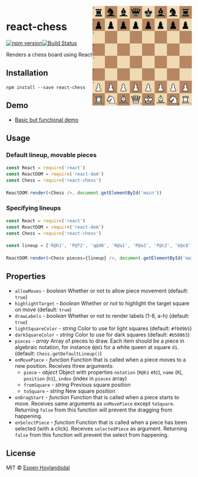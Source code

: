 <img align="right" width="270" height="270" src="assets/react-chess.png" alt="react-chess">

# react-chess

[![npm version](http://img.shields.io/npm/v/react-chess.svg?style=flat-square)](http://browsenpm.org/package/react-chess)[![Build Status](http://img.shields.io/travis/rexxars/react-chess/master.svg?style=flat-square)](https://travis-ci.org/rexxars/react-chess)

Renders a chess board using React

## Installation

```
npm install --save react-chess
```

## Demo

* [Basic but functional demo](https://rexxars.github.io/react-chess/)

## Usage

### Default lineup, movable pieces

```js
const React = require('react')
const ReactDOM = require('react-dom')
const Chess = require('react-chess')

ReactDOM.render(<Chess />, document.getElementById('main'))
```

### Specifying lineups

```js
const React = require('react')
const ReactDOM = require('react-dom')
const Chess = require('react-chess')

const lineup = ['R@h1', 'P@f2', 'q@d8', 'R@a1', 'P@a2', 'P@c2', 'b@c8', 'p@d7', 'Q@d1', 'n@g8']

ReactDOM.render(<Chess pieces={lineup} />, document.getElementById('main'))
```

## Properties

* `allowMoves` - _boolean_ Whether or not to allow piece movement (default: `true`)
* `highlightTarget` - _boolean_ Whether or not to highlight the target square on move (default:
  `true`)
* `drawLabels` - _boolean_ Whether or not to render labels (1-8, a-h) (default: `true`)
* `lightSquareColor` - _string_ Color to use for light squares (default: `#f0d9b5`)
* `darkSquareColor` - _string_ Color to use for dark squares (default: `#b58863`)
* `pieces` - _array_ Array of pieces to draw. Each item should be a piece in algebraic notation, for
  instance `Q@d1` for a white queen at square `d1`. (default: `Chess.getDefaultLineup()`)
* `onMovePiece` - _function_ Function that is called when a piece moves to a new position. Receives
  three arguments:
  * `piece` - _object_ Object with properties `notation` (`R@h1` etc), `name` (`R`), `position`
    (`h1`), `index` (index in `pieces` array)
  * `fromSquare` - _string_ Previous square position
  * `toSquare` - _string_ New square position
* `onDragStart` - _function_ Function that is called when a piece starts to move. Receives same
  arguments as `onMovePiece` except `toSquare`. Returning `false` from this function will prevent
  the dragging from happening.
* `onSelectPiece` - _function_ Function that is called when a piece has been selected (with a
  click). Receives `selectedPiece` as argument. Returning `false` from this function will prevent
  the select from happening.

## License

MIT © [Espen Hovlandsdal](https://espen.codes/)
